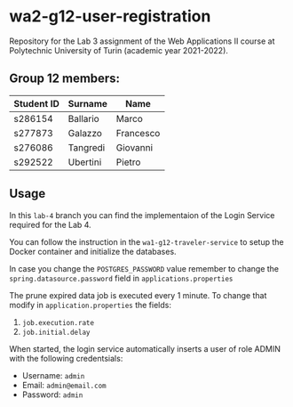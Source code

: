 # wa2-g12-user-registration

Repository for the Lab 3 assignment of the Web Applications II course at Polytechnic University of Turin (academic year
2021-2022).

## Group 12 members:

| Student ID | Surname | Name |
| --- | --- | --- |
| s286154 | Ballario | Marco |
| s277873 | Galazzo | Francesco |
| s276086 | Tangredi | Giovanni |
| s292522 | Ubertini | Pietro |

## Usage

In this ```lab-4``` branch you can find the implementaion of the Login Service required for the Lab 4.

You can follow the instruction in the ```wa1-g12-traveler-service``` to setup the Docker container and initialize the
databases.

In case you change the ```POSTGRES_PASSWORD``` value remember to change the ```spring.datasource.password``` field
in ```applications.properties```

The prune expired data job is executed every 1 minute. To change that modify in ```application.properties``` the fields:

1. ```job.execution.rate```
2. ```job.initial.delay```

When started, the login service automatically inserts a user of role ADMIN with the following credentsials:

- Username: ```admin```
- Email: ```admin@email.com```
- Password: ```admin```